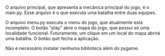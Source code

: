 O arquivo principal, que apresenta a mecânica principal do jogo, é o main.py. Esse arquivo é o que executa uma batalha entre duas equipes.

O arquivo menu.py executa o menu do jogo, que atualmente está incompleto. O botão "play" abre o mapa do jogo, que possui só uma localidade funcional. Futuramente, um clique em um local do mapa abrirá uma batalha. O botão quit fecha a aplicação.

Não é necessário instalar nenhuma biblioteca além do pygame.
